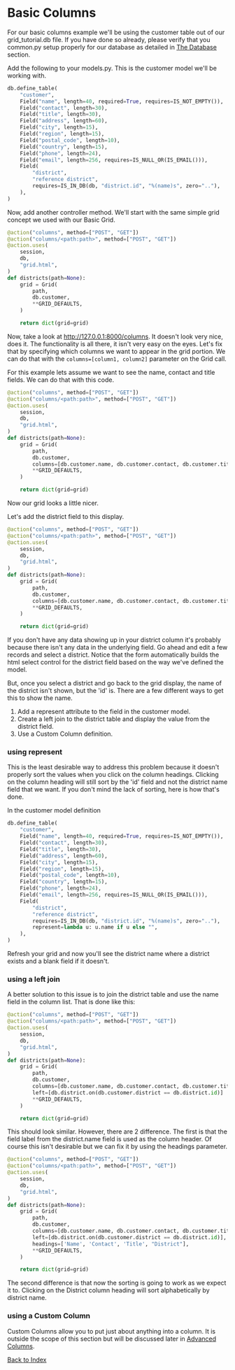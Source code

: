 # Basic Columns

For our basic columns example we'll be using the customer table out of our grid_tutorial.db file. If you have done so already, please verify that you common.py setup properly for our database as detailed in [The Database](the_database.md) section.

Add the following to your models.py.  This is the customer model we'll be working with.

```python
db.define_table(
    "customer",
    Field("name", length=40, required=True, requires=IS_NOT_EMPTY()),
    Field("contact", length=30),
    Field("title", length=30),
    Field("address", length=60),
    Field("city", length=15),
    Field("region", length=15),
    Field("postal_code", length=10),
    Field("country", length=15),
    Field("phone", length=24),
    Field("email", length=256, requires=IS_NULL_OR(IS_EMAIL())),
    Field(
        "district",
        "reference district",
        requires=IS_IN_DB(db, "district.id", "%(name)s", zero=".."),
    ),
)
```
Now, add another controller method. We'll start with the same simple grid concept we used with our Basic Grid.

```python
@action("columns", method=["POST", "GET"])
@action("columns/<path:path>", method=["POST", "GET"])
@action.uses(
    session,
    db,
    "grid.html",
)
def districts(path=None):
    grid = Grid(
        path,
        db.customer,
        **GRID_DEFAULTS,
    )

    return dict(grid=grid)
```
Now, take a look at http://127.0.0.1:8000/columns. It doesn't look very nice, does it. The functionality is all there, it isn't very easy on the eyes.  Let's fix that by specifying which columns we want to appear in the grid portion.  We can do that with the `columns=[column1, column2]` parameter on the Grid call.

For this example lets assume we want to see the name, contact and title fields. We can do that with this code.
```python
@action("columns", method=["POST", "GET"])
@action("columns/<path:path>", method=["POST", "GET"])
@action.uses(
    session,
    db,
    "grid.html",
)
def districts(path=None):
    grid = Grid(
        path,
        db.customer,
        columns=[db.customer.name, db.customer.contact, db.customer.title],
        **GRID_DEFAULTS,
    )

    return dict(grid=grid)
```
Now our grid looks a little nicer.

Let's add the district field to this display.
```python
@action("columns", method=["POST", "GET"])
@action("columns/<path:path>", method=["POST", "GET"])
@action.uses(
    session,
    db,
    "grid.html",
)
def districts(path=None):
    grid = Grid(
        path,
        db.customer,
        columns=[db.customer.name, db.customer.contact, db.customer.title, db.customer.district],
        **GRID_DEFAULTS,
    )

    return dict(grid=grid)
```
If you don't have any data showing up in your district column it's probably because there isn't any data in the underlying field. Go ahead and edit a few records and select a district. Notice that the form automatically builds the html select control for the district field based on the way we've defined the model.

But, once you select a district and go back to the grid display, the name of the district isn't shown, but the 'id' is.  There are a few different ways to get this to show the name.

1. Add a represent attribute to the field in the customer model.
2. Create a left join to the district table and display the value from the district field.
3. Use a Custom Column definition.

### using represent
This is the least desirable way to address this problem because it doesn't properly sort the values when you click on the column headings. Clicking on the column heading will still sort by the 'id' field and not the district name field that we want. If you don't mind the lack of sorting, here is how that's done.

In the customer model definition
```python
db.define_table(
    "customer",
    Field("name", length=40, required=True, requires=IS_NOT_EMPTY()),
    Field("contact", length=30),
    Field("title", length=30),
    Field("address", length=60),
    Field("city", length=15),
    Field("region", length=15),
    Field("postal_code", length=10),
    Field("country", length=15),
    Field("phone", length=24),
    Field("email", length=256, requires=IS_NULL_OR(IS_EMAIL())),
    Field(
        "district",
        "reference district",
        requires=IS_IN_DB(db, "district.id", "%(name)s", zero=".."),
        represent=lambda u: u.name if u else "",
    ),
)
```

Refresh your grid and now you'll see the district name where a district exists and a blank field if it doesn't.

### using a left join
A better solution to this issue is to join the district table and use the name field in the column list.  That is done like this:
```python
@action("columns", method=["POST", "GET"])
@action("columns/<path:path>", method=["POST", "GET"])
@action.uses(
    session,
    db,
    "grid.html",
)
def districts(path=None):
    grid = Grid(
        path,
        db.customer,
        columns=[db.customer.name, db.customer.contact, db.customer.title, db.district.name],
        left=[db.district.on(db.customer.district == db.district.id)]
        **GRID_DEFAULTS,
    )

    return dict(grid=grid)
```
This should look similar. However, there are 2 difference. The first is that the field label from the district.name field is used as the column header. Of course this isn't desirable but we can fix it by using the headings parameter.
```python
@action("columns", method=["POST", "GET"])
@action("columns/<path:path>", method=["POST", "GET"])
@action.uses(
    session,
    db,
    "grid.html",
)
def districts(path=None):
    grid = Grid(
        path,
        db.customer,
        columns=[db.customer.name, db.customer.contact, db.customer.title, db.district.name],
        left=[db.district.on(db.customer.district == db.district.id)],
        headings=['Name', 'Contact', 'Title', "District"],
        **GRID_DEFAULTS,
    )

    return dict(grid=grid)
```
The second difference is that now the sorting is going to work as we expect it to. Clicking on the District column heading will sort alphabetically by district name.

### using a Custom Column
Custom Columns allow you to put just about anything into a column. It is outside the scope of this section but will be discussed later in [Advanced Columns](advanced_columns.md).


[Back to Index](../README.md)